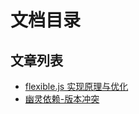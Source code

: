 # 文档目录

## 文章列表

- [flexible.js 实现原理与优化](articles/flexible.js%20实现原理与优化.md)
- [幽灵依赖-版本冲突](articles/幽灵依赖-版本冲突.md)
